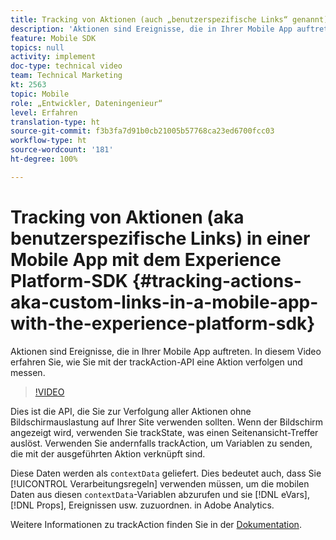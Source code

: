 ```yaml
---
title: Tracking von Aktionen (auch „benutzerspezifische Links“ genannt) in einer mobilen App mit dem Experience Platform-SDK
description: 'Aktionen sind Ereignisse, die in Ihrer Mobile App auftreten. In diesem Video erfahren Sie, wie Sie mit der trackAction-API eine Aktion verfolgen und messen. '
feature: Mobile SDK
topics: null
activity: implement
doc-type: technical video
team: Technical Marketing
kt: 2563
topic: Mobile
role: „Entwickler, Dateningenieur“
level: Erfahren
translation-type: ht
source-git-commit: f3b3fa7d91b0cb21005b57768ca23ed6700fcc03
workflow-type: ht
source-wordcount: '181'
ht-degree: 100%

---
```



# Tracking von Aktionen (aka benutzerspezifische Links) in einer Mobile App mit dem Experience Platform-SDK {#tracking-actions-aka-custom-links-in-a-mobile-app-with-the-experience-platform-sdk}

Aktionen sind Ereignisse, die in Ihrer Mobile App auftreten. In diesem Video erfahren Sie, wie Sie mit der trackAction-API eine Aktion verfolgen und messen.

>[!VIDEO](https://video.tv.adobe.com/v/26268/?quality=12)

Dies ist die API, die Sie zur Verfolgung aller Aktionen ohne Bildschirmauslastung auf Ihrer Site verwenden sollten. Wenn der Bildschirm angezeigt wird, verwenden Sie trackState, was einen Seitenansicht-Treffer auslöst. Verwenden Sie andernfalls trackAction, um Variablen zu senden, die mit der ausgeführten Aktion verknüpft sind.

Diese Daten werden als `contextData` geliefert. Dies bedeutet auch, dass Sie [!UICONTROL Verarbeitungsregeln] verwenden müssen, um die mobilen Daten aus diesen `contextData`-Variablen abzurufen und sie [!DNL eVars], [!DNL Props], Ereignissen usw. zuzuordnen. in Adobe Analytics.

Weitere Informationen zu trackAction finden Sie in der [Dokumentation](https://aep-sdks.gitbook.io/docs/using-mobile-extensions/mobile-core/configuration-reference/mobile-core-api-reference).
